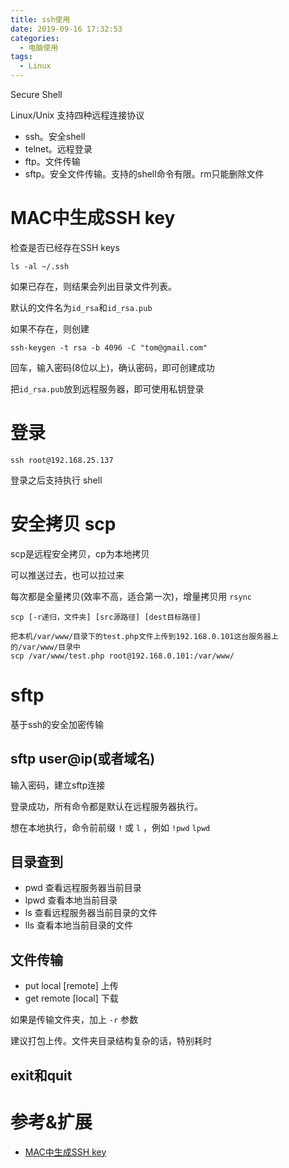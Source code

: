 ```yaml
---
title: ssh使用
date: 2019-09-16 17:32:53
categories:
  - 电脑使用
tags:
  - Linux
---
```


Secure Shell

Linux/Unix 支持四种远程连接协议

- ssh。安全shell
- telnet。远程登录
- ftp。文件传输
- sftp。安全文件传输。支持的shell命令有限。rm只能删除文件

# MAC中生成SSH key

检查是否已经存在SSH keys

`ls -al ~/.ssh`

如果已存在，则结果会列出目录文件列表。

默认的文件名为`id_rsa`和`id_rsa.pub`

如果不存在，则创建

`ssh-keygen -t rsa -b 4096 -C "tom@gmail.com"`

回车，输入密码(8位以上)，确认密码，即可创建成功

把`id_rsa.pub`放到远程服务器，即可使用私钥登录

# 登录

`ssh root@192.168.25.137`

登录之后支持执行 shell

# 安全拷贝 scp

scp是远程安全拷贝，cp为本地拷贝
                   
可以推送过去，也可以拉过来                   
                 
每次都是全量拷贝(效率不高，适合第一次)，增量拷贝用 `rsync`
 
`scp [-r递归，文件夹] [src源路径] [dest目标路径]`

	把本机/var/www/目录下的test.php文件上传到192.168.0.101这台服务器上的/var/www/目录中  
	scp /var/www/test.php root@192.168.0.101:/var/www/
	
             
# sftp

基于ssh的安全加密传输 

## sftp user@ip(或者域名)

输入密码，建立sftp连接

登录成功，所有命令都是默认在远程服务器执行。

想在本地执行，命令前前缀 `!` 或 `l` ，例如 `!pwd` `lpwd`

## 目录查到

- pwd 查看远程服务器当前目录
- lpwd 查看本地当前目录
- ls 查看远程服务器当前目录的文件
- lls 查看本地当前目录的文件

## 文件传输 

- put local [remote] 上传
- get remote [local] 下载

如果是传输文件夹，加上 `-r` 参数

建议打包上传。文件夹目录结构复杂的话，特别耗时

## exit和quit

# 参考&扩展

- [MAC中生成SSH key](https://blog.csdn.net/chduan_10/article/details/94558773)



